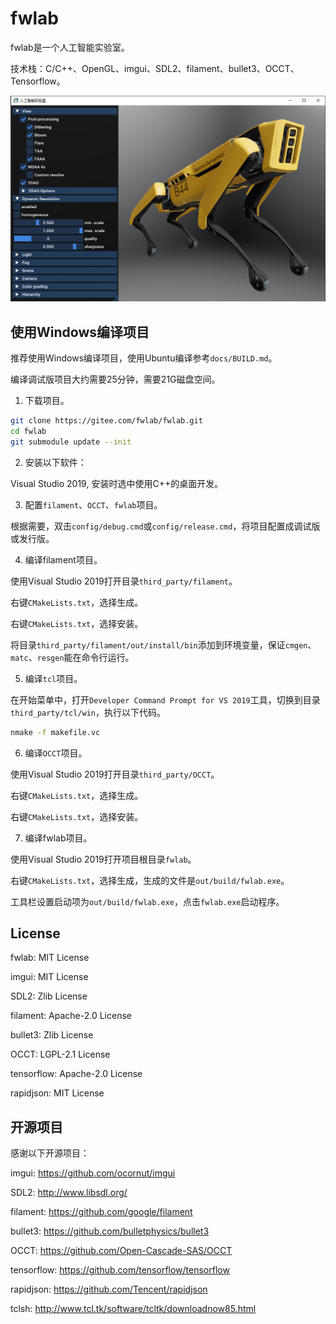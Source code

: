 # fwlab

fwlab是一个人工智能实验室。

技术栈：C/C++、OpenGL、imgui、SDL2、filament、bullet3、OCCT、Tensorflow。

![image](image/screenshot.png)

## 使用Windows编译项目

推荐使用Windows编译项目，使用Ubuntu编译参考`docs/BUILD.md`。

编译调试版项目大约需要25分钟，需要21G磁盘空间。

1. 下载项目。

```sh
git clone https://gitee.com/fwlab/fwlab.git
cd fwlab
git submodule update --init
```

2. 安装以下软件：

Visual Studio 2019, 安装时选中使用C++的桌面开发。

3. 配置`filament`、`OCCT`、`fwlab`项目。

根据需要，双击`config/debug.cmd`或`config/release.cmd`，将项目配置成调试版或发行版。

4. 编译filament项目。

使用Visual Studio 2019打开目录`third_party/filament`。

右键`CMakeLists.txt`，选择生成。

右键`CMakeLists.txt`，选择安装。

将目录`third_party/filament/out/install/bin`添加到环境变量，保证`cmgen`、`matc`、`resgen`能在命令行运行。

5. 编译`tcl`项目。

在开始菜单中，打开`Developer Command Prompt for VS 2019`工具，切换到目录`third_party/tcl/win`，执行以下代码。

```sh
nmake -f makefile.vc
```

6. 编译`OCCT`项目。

使用Visual Studio 2019打开目录`third_party/OCCT`。

右键`CMakeLists.txt`，选择生成。

右键`CMakeLists.txt`，选择安装。

7. 编译fwlab项目。

使用Visual Studio 2019打开项目根目录`fwlab`。

右键`CMakeLists.txt`，选择生成，生成的文件是`out/build/fwlab.exe`。

工具栏设置启动项为`out/build/fwlab.exe`，点击`fwlab.exe`启动程序。

## License

fwlab: MIT License

imgui: MIT License

SDL2: Zlib License

filament: Apache-2.0 License

bullet3: Zlib License

OCCT: LGPL-2.1 License

tensorflow: Apache-2.0 License

rapidjson: MIT License

## 开源项目

感谢以下开源项目：

imgui: https://github.com/ocornut/imgui

SDL2: http://www.libsdl.org/

filament: https://github.com/google/filament

bullet3: https://github.com/bulletphysics/bullet3

OCCT: https://github.com/Open-Cascade-SAS/OCCT

tensorflow: https://github.com/tensorflow/tensorflow

rapidjson: https://github.com/Tencent/rapidjson

tclsh: http://www.tcl.tk/software/tcltk/downloadnow85.html